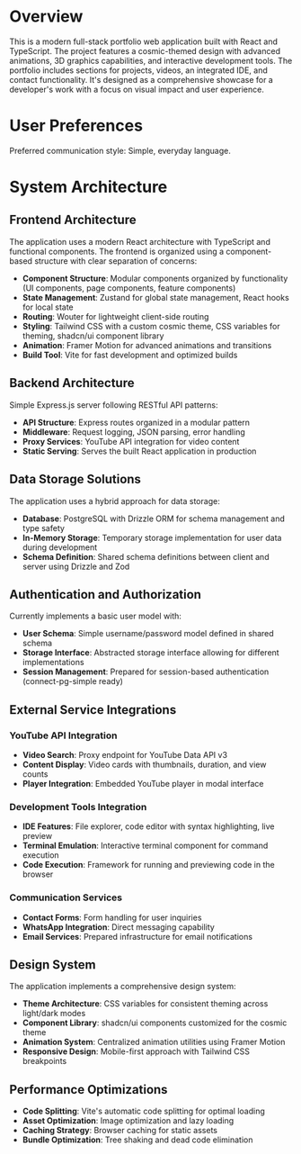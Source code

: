 # Overview

This is a modern full-stack portfolio web application built with React and TypeScript. The project features a cosmic-themed design with advanced animations, 3D graphics capabilities, and interactive development tools. The portfolio includes sections for projects, videos, an integrated IDE, and contact functionality. It's designed as a comprehensive showcase for a developer's work with a focus on visual impact and user experience.

# User Preferences

Preferred communication style: Simple, everyday language.

# System Architecture

## Frontend Architecture
The application uses a modern React architecture with TypeScript and functional components. The frontend is organized using a component-based structure with clear separation of concerns:

- **Component Structure**: Modular components organized by functionality (UI components, page components, feature components)
- **State Management**: Zustand for global state management, React hooks for local state
- **Routing**: Wouter for lightweight client-side routing
- **Styling**: Tailwind CSS with a custom cosmic theme, CSS variables for theming, shadcn/ui component library
- **Animation**: Framer Motion for advanced animations and transitions
- **Build Tool**: Vite for fast development and optimized builds

## Backend Architecture
Simple Express.js server following RESTful API patterns:

- **API Structure**: Express routes organized in a modular pattern
- **Middleware**: Request logging, JSON parsing, error handling
- **Proxy Services**: YouTube API integration for video content
- **Static Serving**: Serves the built React application in production

## Data Storage Solutions
The application uses a hybrid approach for data storage:

- **Database**: PostgreSQL with Drizzle ORM for schema management and type safety
- **In-Memory Storage**: Temporary storage implementation for user data during development
- **Schema Definition**: Shared schema definitions between client and server using Drizzle and Zod

## Authentication and Authorization
Currently implements a basic user model with:

- **User Schema**: Simple username/password model defined in shared schema
- **Storage Interface**: Abstracted storage interface allowing for different implementations
- **Session Management**: Prepared for session-based authentication (connect-pg-simple ready)

## External Service Integrations

### YouTube API Integration
- **Video Search**: Proxy endpoint for YouTube Data API v3
- **Content Display**: Video cards with thumbnails, duration, and view counts
- **Player Integration**: Embedded YouTube player in modal interface

### Development Tools Integration
- **IDE Features**: File explorer, code editor with syntax highlighting, live preview
- **Terminal Emulation**: Interactive terminal component for command execution
- **Code Execution**: Framework for running and previewing code in the browser

### Communication Services
- **Contact Forms**: Form handling for user inquiries
- **WhatsApp Integration**: Direct messaging capability
- **Email Services**: Prepared infrastructure for email notifications

## Design System
The application implements a comprehensive design system:

- **Theme Architecture**: CSS variables for consistent theming across light/dark modes
- **Component Library**: shadcn/ui components customized for the cosmic theme
- **Animation System**: Centralized animation utilities using Framer Motion
- **Responsive Design**: Mobile-first approach with Tailwind CSS breakpoints

## Performance Optimizations
- **Code Splitting**: Vite's automatic code splitting for optimal loading
- **Asset Optimization**: Image optimization and lazy loading
- **Caching Strategy**: Browser caching for static assets
- **Bundle Optimization**: Tree shaking and dead code elimination